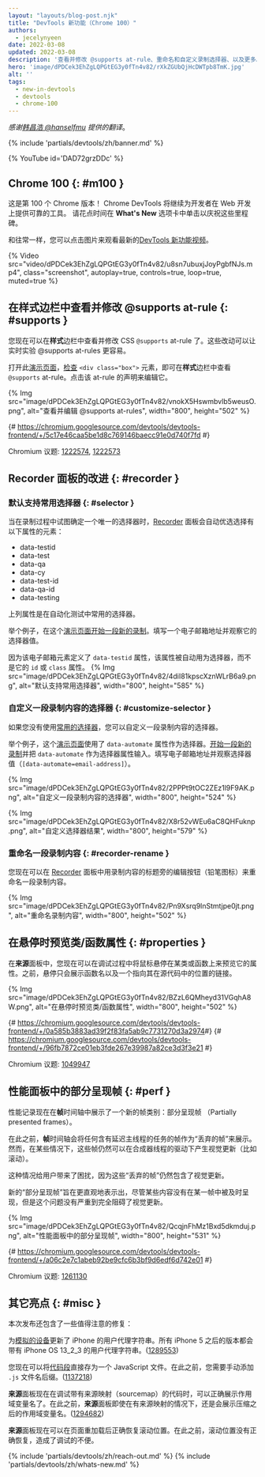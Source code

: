 ```yaml
---
layout: "layouts/blog-post.njk"
title: "DevTools 新功能（Chrome 100）"
authors:
  - jecelynyeen
date: 2022-03-08
updated: 2022-03-08
description: '查看并修改 @supports at-rule、重命名和自定义录制选择器、以及更多。'
hero: 'image/dPDCek3EhZgLQPGtEG3y0fTn4v82/rXkZGUbQjHcDWTpb8TmK.jpg'
alt: ''
tags:
  - new-in-devtools
  - devtools
  - chrome-100
---
```


*感谢[韩昌浩 @hanselfmu](https://github.com/hanselfmu) 提供的翻译*。

{% include 'partials/devtools/zh/banner.md' %}

{% YouTube id='DAD72grzDDc' %}

<!-- start: translation instructions -->
<!-- 1. Remove the "draft: true" tag above when submitting PR -->
<!-- 2. Provide translations under each of the English commented original content -->
<!-- 3. Translate the "description" tag above -->
<!-- 4. Translate all the <img> alt text -->
<!-- 5. Update the whats-new.md file -->
<!-- end: translation instructions -->

<!-- ## Chrome 100  {: #m100 } -->
## Chrome 100  {: #m100 }

<!-- Here’s to the 100th Chrome version! Chrome DevTools will continue to provide reliable tools for developers to build on the web. Take a moment to click around in the **What’s New** tab to celebrate the milestones. -->
这是第 100 个 Chrome 版本！ Chrome DevTools 将继续为开发者在 Web 开发上提供可靠的工具。 请花点时间在 **What's New** 选项卡中单击以庆祝这些里程碑。

<!-- As usual, you can watch the latest [What’s New in DevTools video](https://goo.gle/devtools-youtube) by clicking on the image. -->
和往常一样，您可以点击图片来观看最新的[DevTools 新功能视频](https://goo.gle/devtools-youtube)。

{% Video src="video/dPDCek3EhZgLQPGtEG3y0fTn4v82/u8sn7ubuxjJoyPgbfNJs.mp4", class="screenshot", autoplay=true, controls=true, loop=true, muted=true %}


<!-- ## View and edit @supports at rules in the Styles pane {: #supports } -->
## 在**样式**边栏中查看并修改 @supports at-rule {: #supports }

<!-- You can now view and edit the CSS `@supports` at-rules in the **Styles** pane. These changes make it easier to experiment with the at-rules in real time. -->
您现在可以在**样式**边栏中查看并修改 CSS `@supports` at-rule 了。这些改动可以让实时实验 @supports at-rules 更容易。

<!-- Open this [demo page](https://jec.fyi/demo/at-support), [inspect](/docs/devtools/dom/#inspect) the `<div class=”box”>` element, view the `@supports` at-rules in the **Styles** pane. Click on the rule’s declaration to edit it.  -->
打开此[演示页面](https://jec.fyi/demo/at-support)，[检查](/docs/devtools/dom/#inspect) `<div class="box">` 元素，即可在**样式**边栏中查看 `@supports` at-rule。点击该 at-rule 的声明来编辑它。

{% Img src="image/dPDCek3EhZgLQPGtEG3y0fTn4v82/vnokX5Hswmbvlb5weusO.png", alt="查看并编辑 @supports at-rules", width="800", height="502" %}

{# https://chromium.googlesource.com/devtools/devtools-frontend/+/5c17e46caa5be1d8c769146baecc91e0d740f7fd #}

Chromium 议题: [1222574](https://crbug.com/1222574), [1222573](https://crbug.com/1222573)


<!-- ## Recorder panel improvements {: #recorder } -->
## Recorder 面板的改进 {: #recorder }

<!-- ### Support common selectors by default {: #selector } -->
### 默认支持常用选择器 {: #selector }

<!-- When determining an unique selector during recording, the [Recorder](/docs/devtools/recorder/) panel now automatically prefers elements with the following attributes: -->
当在录制过程中试图确定一个唯一的选择器时，[Recorder](/docs/devtools/recorder/) 面板会自动优选选择有以下属性的元素：

- data-testid
- data-test
- data-qa
- data-cy
- data-test-id
- data-qa-id
- data-testing

<!-- The attributes above are common selectors used in test automation.  -->
上列属性是在自动化测试中常用的选择器。

<!-- For example, [start a new recording](/docs/devtools/recorder/#record) with this [demo page](https://jec.fyi/demo/recorder). Fill in an email address and observe the selector value. -->
举个例子，在这个[演示页面](https://jec.fyi/demo/recorder)[开始一段新的录制](/docs/devtools/recorder/#record)。填写一个电子邮箱地址并观察它的选择器值。

<!-- Since the email element has `data-testid` defined, it’s used as the selector automatically instead of the `id` or `class` attributes. -->
因为该电子邮箱元素定义了 `data-testid` 属性，该属性被自动用为选择器，而不是它的 `id` 或 `class` 属性。
{% Img src="image/dPDCek3EhZgLQPGtEG3y0fTn4v82/4diI81kpscXznWLrB6a9.png", alt="默认支持常用选择器", width="800", height="585" %}


<!-- ### Customize the recording’s selector {: #customize-selector } -->
### 自定义一段录制内容的选择器 {: #customize-selector }

<!-- You can customize the selector of a recording if you are not using the [common selectors](/docs/devtools/recorder/#selector). -->
如果您没有使用[常用的选择器](/docs/devtools/recorder/#selector)，您可以自定义一段录制内容的选择器。

<!-- For example, this [demo page](https://jec.fyi/demo/recorder) uses the `data-automate` attribute as the selector. [start a new recording](/docs/devtools/recorder/#record) and enter the `data-automate` as the selector attribute. Fill in an email address and observe the selector value (`[data-automate=email-address]`). -->
举个例子，这个[演示页面](https://jec.fyi/demo/recorder)使用了 `data-automate` 属性作为选择器。[开始一段新的录制](/docs/devtools/recorder/#record)并把 `data-automate` 作为选择器属性输入。填写电子邮箱地址并观察选择器值（`[data-automate=email-address]`）。

{% Img src="image/dPDCek3EhZgLQPGtEG3y0fTn4v82/2PPPt9tOC2ZEz1l9F9AK.png", alt="自定义一段录制内容的选择器", width="800", height="524" %}

{% Img src="image/dPDCek3EhZgLQPGtEG3y0fTn4v82/X8r52vWEu6aC8QHFuknp.png", alt="自定义选择器结果", width="800", height="579" %}


<!-- ### Rename a recording {: #recorder-rename } -->
### 重命名一段录制内容 {: #recorder-rename }

<!-- You can now rename a recording in the [Recorder](/docs/devtools/recorder/) panel with the edit button (pencil icon) next to the recording’s title. -->
您现在可以在 [Recorder](/docs/devtools/recorder/) 面板中用录制内容的标题旁的编辑按钮（铅笔图标）来重命名一段录制内容。

{% Img src="image/dPDCek3EhZgLQPGtEG3y0fTn4v82/Pn9Xsrq9lnStmtjpe0jt.png", alt="重命名录制内容", width="800", height="502" %}


<!-- ## Preview class/function properties on hover {: #properties } -->
## 在悬停时预览类/函数属性 {: #properties }

<!-- You can now hover over a class or function in the **Sources** panel during debugging to preview its properties. Previously, it only showed the function name and a link to its location in the source code. -->
在**来源**面板中，您现在可以在调试过程中将鼠标悬停在某类或函数上来预览它的属性。之前，悬停只会展示函数名以及一个指向其在源代码中的位置的链接。

{% Img src="image/dPDCek3EhZgLQPGtEG3y0fTn4v82/BZzL6QMheyd31VGqhA8W.png", alt="在悬停时预览类/函数属性", width="800", height="502" %}

{# https://chromium.googlesource.com/devtools/devtools-frontend/+/0a585b3883ad39f2f83fa5ab9c7731270d3a2974 ​#}
{# https://chromium.googlesource.com/devtools/devtools-frontend/+/96fb7872ce01eb3fde267e39987a82ce3d3f3e21 #}

Chromium 议题: [1049947](https://crbug.com/1049947)


<!-- ## Partially presented frames in the Performance panel {: #perf } -->
## **性能**面板中的部分呈现帧 {: #perf }

<!-- Performance recording now displays a new frame category "Partially presented frames" in the **Frames** timeline.  -->
性能记录现在在**帧**时间轴中展示了一个新的帧类别：部分呈现帧 （Partially presented frames）。

<!-- Previously, the **Frames** timeline visualizes any frames with delayed main-thread work as "dropped frames". However, there are cases where some frames may still produce visual updates (e.g. scrolling) driven by the compositor thread. -->
在此之前，**帧**时间轴会将任何含有延迟主线程的任务的帧作为“丢弃的帧”来展示。然而，在某些情况下，这些帧仍然可以在合成器线程的驱动下产生视觉更新（比如滚动）。

<!-- This leads to user confusion because the screenshots of these “Dropped frames” are still reflecting visual updates.  -->
这种情况给用户带来了困扰，因为这些“丢弃的帧”仍然包含了视觉更新。

<!-- The new "Partially presented frames" aims to indicate more intuitively that although some content is not presented timely in the frame, but the issue is not so severe as to block visual updates altogether. -->
新的“部分呈现帧”旨在更直观地表示出，尽管某些内容没有在某一帧中被及时呈现，但是这个问题没有严重到完全阻碍了视觉更新。

{% Img src="image/dPDCek3EhZgLQPGtEG3y0fTn4v82/QcqjnFhMz1Bxd5dkmduj.png", alt="性能面板中的部分呈现帧", width="800", height="531" %}

{# https://chromium.googlesource.com/devtools/devtools-frontend/+/a06c2e7c1abeb92be9cfc6b3bf9d6edf6d742e01 #}

Chromium 议题: [1261130](https://crbug.com/1261130)


<!-- ## Miscellaneous highlights {: #misc } -->
## 其它亮点 {: #misc }

<!-- These are some noteworthy fixes in this release: -->
本次发布还包含了一些值得注意的修复：

<!-- - Updated iPhone user agent strings for [emulated devices](/docs/devtools/device-mode/#device). All iPhone versions after 5 have a user-agent string with iPhone OS 13_2_3. ([1289553](https://crbug.com/1289553)) -->
为[模拟的设备](/docs/devtools/device-mode/#device)更新了 iPhone 的用户代理字符串。所有 iPhone 5 之后的版本都会带有 iPhone OS 13_2_3 的用户代理字符串。([1289553](https://crbug.com/1289553))
<!-- - You can now save [snippet](/docs/devtools/javascript/snippets/) as a JavaScript file directly. Previously, you needed to append `.js` file extension manually. ([1137218](https://crbug.com/1137218)) -->
您现在可以将[代码段](/docs/devtools/javascript/snippets/)直接存为一个 JavaScript 文件。在此之前，您需要手动添加 `.js` 文件名后缀。([1137218](https://crbug.com/1137218))
<!-- - The **Sources** panel now correctly displays scope variable names when debugging with sourcemap. Previously, the **Sources** panel displays minified scope variable names despite sourcemap being provided. ([1294682](https://crbug.com/1294682))  -->
**来源**面板现在在调试带有来源映射（sourcemap）的代码时，可以正确展示作用域变量名了。在此之前，**来源**面板即使在有来源映射的情况下，还是会展示压缩之后的作用域变量名。([1294682](https://crbug.com/1294682))
<!-- - The **Sources** panel now restores scroll position correctly on page load. Previously, the position was not restored correctly causing inconvenience in debugging. ([1294422](https://crbug.com/1294422))  -->
**来源**面板现在可以在页面重加载后正确恢复滚动位置。在此之前，滚动位置没有正确恢复，造成了调试的不便。

{% include 'partials/devtools/zh/reach-out.md' %}
{% include 'partials/devtools/zh/whats-new.md' %}
